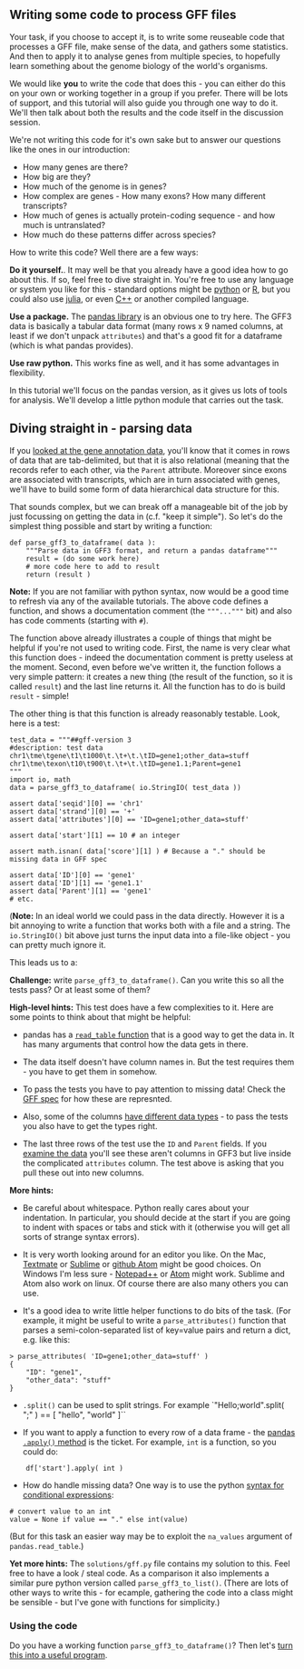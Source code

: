 ## Writing some code to process GFF files

Your task, if you choose to accept it, is to write some reuseable code that processes a GFF file,
make sense of the data, and gathers some statistics. And then to apply it to analyse genes from
multiple species, to hopefully learn something about the genome biology  of the world's organisms.

We would like **you** to write the code that does this - you can either do this on your own or
working together in a group if you prefer. There will be lots of support, and this tutorial will
also guide you through one way to do it. We'll then talk about both the results and the code itself
in the discussion session.

We're not writing this code for it's own sake but to answer our questions like the ones in our introduction:

- How many genes are there?
- How big are they?
- How much of the genome is in genes?
- How complex are genes - How many exons?  How many different transcripts?
- How much of genes is actually protein-coding sequence - and how much is untranslated?
- How much do these patterns differ across species?

How to write this code?  Well there are a few ways:

**Do it yourself.**. It may well be that you already have a good idea how to go about this. If so,
feel free to dive straight in. You're free to use any language or system you like for this -
standard options might be [python](https://www.python.org) or [R](https://cran.r-project.org), but
you could also use [julia](https://julialang.org), or even
[C++](https://en.wikipedia.org/wiki/C%2B%2B) or another compiled language.

**Use a package.** The [pandas library](https://pandas.pydata.org) is an obvious one to try here. The GFF3 data is
basically a tabular data format (many rows x 9 named columns, at least if we don't unpack `attributes`) and that's a
good fit for a dataframe (which is what pandas provides).  

**Use raw python.** This works fine as well, and it has some advantages in flexibility.

In this tutorial we'll focus on the pandas version, as it gives us lots of tools for analysis. We'll develop a little
python module that carries out the task.

## Diving straight in - parsing data

If you [looked at the gene annotation data](What_gene_annotation_data_looks_like.md), you'll know that it comes in rows
of data that are tab-delimited, but that it is also relational (meaning that the records refer to each other, via the
`Parent` attribute. Moreover since exons are associated with transcripts, which are in turn associated with genes,
we'll have to build some form of data hierarchical data structure for this.

That sounds complex, but we can break off a manageable bit of the job by just focussing on getting the data in (c.f.
"keep it simple"). So let's do the simplest thing possible and start by writing a function:

```
def parse_gff3_to_dataframe( data ):
    """Parse data in GFF3 format, and return a pandas dataframe"""
    result = (do some work here)
    # more code here to add to result
    return (result )
```

**Note:** If you are not familiar with python syntax, now would be a good time to refresh via any of the available
tutorials. The above code defines a function, and shows a documentation comment (the `"""..."""` bit) and also has code
comments (starting with `#`).

The function above already illustrates a couple of things that might be helpful if you're not used to writing code.
First, the name is very clear what this function does - indeed the documentation comment is pretty useless at the
moment.  Second, even before we've written it, the function follows a very simple pattern: it creates a new thing (the
result of the function, so it is called `result`) and the last line returns it. All the function has to do is build
`result` - simple!

The other thing is that this function is already reasonably testable.  Look, here is a test:

```
test_data = """##gff-version 3
#description: test data
chr1\tme\tgene\t1\t1000\t.\t+\t.\tID=gene1;other_data=stuff
chr1\tme\texon\t10\t900\t.\t+\t.\tID=gene1.1;Parent=gene1
"""
import io, math
data = parse_gff3_to_dataframe( io.StringIO( test_data ))

assert data['seqid'][0] == 'chr1'
assert data['strand'][0] == '+'
assert data['attributes'][0] == 'ID=gene1;other_data=stuff'

assert data['start'][1] == 10 # an integer

assert math.isnan( data['score'][1] ) # Because a "." should be missing data in GFF spec

assert data['ID'][0] == 'gene1'
assert data['ID'][1] == 'gene1.1'
assert data['Parent'][1] == 'gene1'
# etc.
```

(**Note:** In an ideal world we could pass in the data directly. However it is a bit annoying to write a function that
works both with a file and a string. The `io.StringIO()` bit above just turns the input data into a file-like object -
you can pretty much ignore it.

This leads us to a:

**Challenge:** write `parse_gff3_to_dataframe()`. Can you write this so all the tests pass?  Or at least some of them?

**High-level hints:** This test does have a few complexities to it.  Here are some points to think about that might be helpful:

- pandas has a [`read_table` function](https://pandas.pydata.org/docs/reference/api/pandas.read_table.html) that is a
  good way to get the data in.  It has many arguments that control how the data gets in there.

- The data itself doesn't have column names in. But the test requires them - you have to get them in somehow.

- To pass the tests you have to pay attention to missing data! Check the [GFF
  spec](https://m.ensembl.org/info/website/upload/gff3.html) for how these are represnted.

- Also, some of the columns [have different data types](https://m.ensembl.org/info/website/upload/gff3.html) - to pass
  the tests you also have to get the types right.

- The last three rows of the test use the `ID` and `Parent` fields. If you [examine the data]() you'll see these aren't
  columns in GFF3 but live inside the complicated `attributes` column. The test above is asking that you pull these out
  into new columns.
  
**More hints:**

- Be careful about whitespace. Python really cares about your indentation. In particular, you should decide at the
  start if you are going to indent with spaces or tabs and stick with it (otherwise you will get all sorts of strange syntax
  errors).

- It is very worth looking around for an editor you like. On the Mac, [Textmate](https://macromates.com) or
  [Sublime](https://www.sublimetext.com) or [github Atom](https://atom.io) might be good choices. On Windows I'm less
  sure - [Notepad++](https://notepad-plus-plus.org) or [Atom](https://atom.io) might work. Sublime and Atom also work
  on linux.  Of course there are also many others you can use.

- It's a good idea to write little helper functions to do bits of the task. (For example, it might be useful to write
 a `parse_attributes()` function that parses a semi-colon-separated list of key=value pairs and return a dict, e.g. like this:
```
> parse_attributes( 'ID=gene1;other_data=stuff' )
{
    "ID": "gene1",
    "other_data": "stuff"
}
```

- `.split()` can be used to split strings.  For example `"Hello;world".split( ";" ) == [ "hello", "world" ]``

- If you want to apply a function to every row of a data frame - the [pandas `.apply()`
  method](https://pandas.pydata.org/docs/reference/api/pandas.DataFrame.apply.html) is the ticket.
  For example, `int` is a function, so you could do:
```
    df['start'].apply( int )
```

- How do handle missing data?  One way is to use the python [syntax for conditional expressions](https://mail.python.org/pipermail/python-dev/2005-September/056846.html):
```
# convert value to an int
value = None if value == "." else int(value)
```
(But for this task an easier way may be to exploit the `na_values` argument of `pandas.read_table`.)

**Yet more hints:** The `solutions/gff.py` file contains my solution to this. Feel free to have a look / steal code. As
a comparison it also implements a similar pure python version called `parse_gff3_to_list()`. (There are lots of other
ways to write this - for ecample, gathering the code into a class might be sensible - but I've gone with functions for
simplicity.)

### Using the code

Do you have a working function `parse_gff3_to_dataframe()`?  Then let's [turn this into a useful program](Converting_gff_to_sqlite.md).
